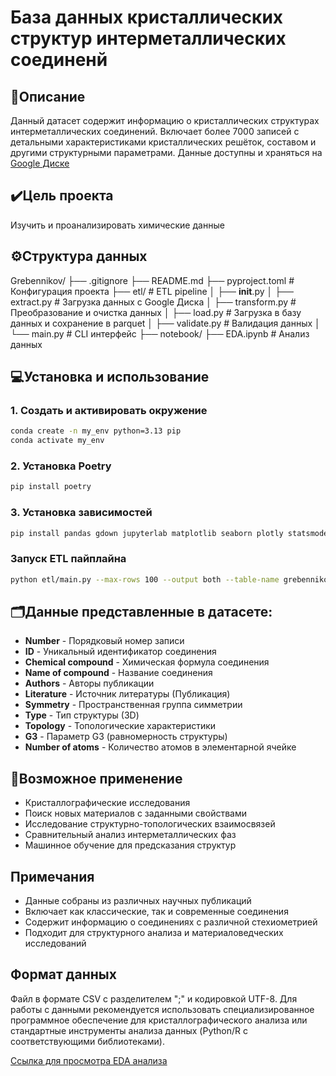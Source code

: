 # База данных кристаллических структур интерметаллических соединенй

## 📄Описание

Данный датасет содержит информацию о кристаллических структурах интерметаллических соединений. Включает более 7000 записей с детальными характеристиками кристаллических решёток, составом и другими структурными параметрами.
Данные доступны и храняться на [Google Диске](https://drive.google.com/file/d/1nlMjNIXTlpgZxeLT62wG5IO3hWqsBfH1/view?usp=drive_link)

## ✔️Цель проекта

Изучить и проанализировать химические данные

## ⚙️Структура данных

Grebennikov/
├── .gitignore
├── README.md
├── pyproject.toml      # Конфигурация проекта
├── etl/                # ETL pipeline
│   ├── __init__.py
│   ├── extract.py      # Загрузка данных с Google Диска
│   ├── transform.py    # Преобразование и очистка данных
│   ├── load.py         # Загрузка в базу данных и сохранение в parquet
│   ├── validate.py     # Валидация данных
│   └── main.py         # CLI интерфейс
├── notebook/
    ├── EDA.ipynb       # Анализ данных

## 💻Установка и использование

### 1. Создать и активировать окружение
```bash
conda create -n my_env python=3.13 pip
conda activate my_env
```
### 2. Установка Poetry
```bash
pip install poetry
```
### 3. Установка зависимостей
```bash
pip install pandas gdown jupyterlab matplotlib seaborn plotly statsmodels numpy sqlalchemy psycopg2-binary pyarrow black python-dotenv
```

### Запуск ETL пайплайна
```bash
python etl/main.py --max-rows 100 --output both --table-name grebennikov
```
## 🗂️Данные представленные в датасете:

- **Number** - Порядковый номер записи
- **ID** - Уникальный идентификатор соединения
- **Chemical compound** - Химическая формула соединения
- **Name of compound** - Название соединения
- **Authors** - Авторы публикации
- **Literature** - Источник литературы (Публикация)
- **Symmetry** - Пространственная группа симметрии
- **Type** - Тип структуры (3D)
- **Topology** - Топологические характеристики
- **G3** - Параметр G3 (равномерность структуры)
- **Number of atoms** - Количество атомов в элементарной ячейке

## 🧪Возможное применение

- Кристаллографические исследования
- Поиск новых материалов с заданными свойствами
- Исследование структурно-топологических взаимосвязей
- Сравнительный анализ интерметаллических фаз
- Машинное обучение для предсказания структур

## Примечания

- Данные собраны из различных научных публикаций
- Включает как классические, так и современные соединения
- Содержит информацию о соединениях с различной стехиометрией
- Подходит для структурного анализа и материаловедческих исследований

## Формат данных

Файл в формате CSV с разделителем ";" и кодировкой UTF-8. Для работы с данными рекомендуется использовать специализированное программное обеспечение для кристаллографического анализа или стандартные инструменты анализа данных (Python/R с соответствующими библиотеками).


[Ссылка для просмотра EDA анализа](https://nbviewer.org/github/grebennikovaleksej751-bot/Grebennikov-/blob/main/notebook/EDA_1.ipynb)
